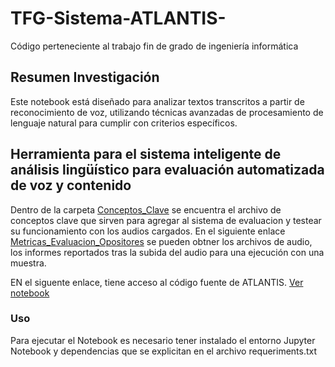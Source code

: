# TFG-Sistema-ATLANTIS-
Código perteneciente al trabajo fin de grado de ingeniería informática

## Resumen Investigación
Este notebook está diseñado para analizar textos transcritos a partir de reconocimiento de voz, utilizando técnicas avanzadas de procesamiento de lenguaje natural para cumplir con criterios específicos.

## Herramienta para el sistema inteligente de análisis lingüístico para evaluación automatizada de voz y contenido 

Dentro de la carpeta [Conceptos_Clave](./Conceptos_Clave)  se encuentra el archivo de conceptos clave que sirven para agregar al sistema de evaluacion y testear su funcionamiento con los audios cargados. En el siguiente enlace [Metricas_Evaluacion_Opositores](./Metricas_Evaluacion_Opositores) se pueden obtner los archivos de audio, los informes reportados tras la subida del audio para una ejecución con una muestra.

EN el siguente enlace, tiene acceso al código fuente de ATLANTIS.
[Ver notebook]([./TFG_ATLANTIS.ipynb)

### Uso

Para ejecutar el Notebook es necesario tener instalado el entorno Jupyter Notebook y dependencias que se explicitan en el archivo requeriments.txt
